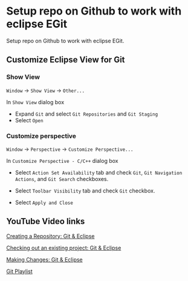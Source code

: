 # Setup repo on Github to work with eclipse EGit

Setup repo on Github to work with eclipse EGit.

## Customize Eclipse View for Git

### Show View

`Window` -> `Show View` -> `Other...`

In `Show View` dialog box

* Expand `Git` and select `Git Repositories` and `Git Staging`
* Select `Open`

### Customize perspective

`Window` -> `Perspective` -> `Customize Perspective...`

In `Customize Perspective - C/C++` dialog box

* Select `Action Set Availability` tab and check `Git`,  `Git Navigation Actions`, and `Git Search` checkboxes.

* Select `Toolbar Visibility` tab and check `Git` checkbox.
* Select `Apply and Close`

## YouTube Video links

[Creating a Repository: Git & Eclipse](https://www.youtube.com/watch?v=HuhJ22oHyfc&list=PL-suslzEBiMo0B5RcAikOaqDLKoG9Okub&index=5)

[Checking out an existing project: Git & Eclipse](https://www.youtube.com/watch?v=V42r5REJx-M&list=PL-suslzEBiMo0B5RcAikOaqDLKoG9Okub&index=2)

[Making Changes: Git & Eclipse](https://www.youtube.com/watch?v=rblGZRWqFVI&list=PL-suslzEBiMo0B5RcAikOaqDLKoG9Okub&index=3)

[Git Playlist](https://www.youtube.com/watch?v=C0bFLGJqnI8&list=PL-suslzEBiMo0B5RcAikOaqDLKoG9Okub)